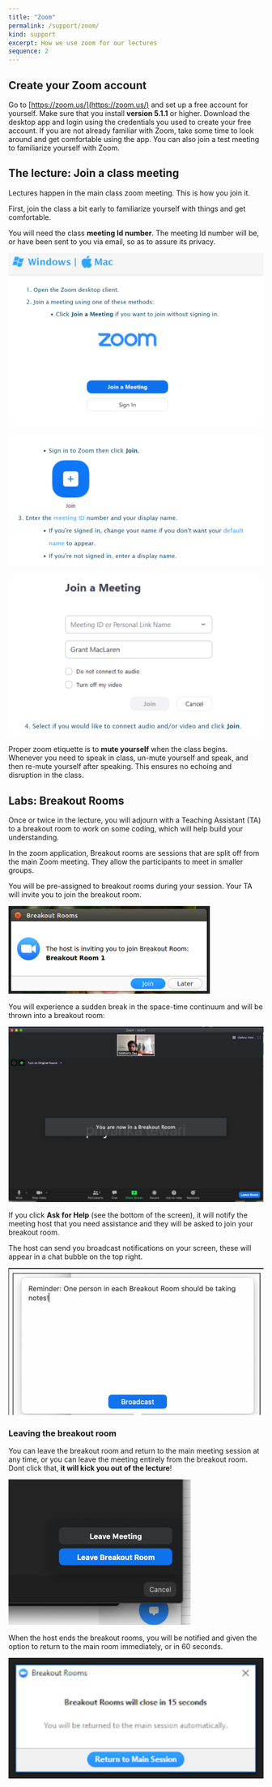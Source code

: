```yaml
---
title: "Zoom" 
permalink: /support/zoom/
kind: support
excerpt: How we use zoom for our lectures
sequence: 2
---
```


## Create your Zoom account

Go to [https://zoom.us/](https://zoom.us/) and set up a free account for yourself. Make sure that you install **version 5.1.1** or higher. Download the desktop app and login using the credentials you used to create your free account. If you are not already familiar with Zoom, take some time to look around and get comfortable using the app. You can also join a test meeting to familiarize yourself with Zoom.



## The lecture: Join a class meeting

Lectures happen in the main class zoom meeting. This is how you join it.

First, join the class a bit early to familiarize yourself with things and get comfortable.

You will need the class **meeting Id number**. The meeting Id number will be, or have been sent to you via email, so as to assure its privacy.

![](/assets/zoom.assets/hgexQdepZfsNcC2-3_Dfaiw4kPnNRa9sW4mnhtPk3ixsjsC-uw5U852jEFuySObmq_alUT705-Ra2teLkH2-Usbm6ASvzbwdTjhSPvfk7XN7g2oMCprND7bpN9doSLu5iUTH_uQ.png)

![](/assets/zoom.assets/qwPjjuv8SvOKgNqr_Y0saddso03HIaiRimi6c5-JAsl86hY6AJDjOe_X0b-UsNg-prteqxH8WRp9_L0VnsBLW5Q1YrTZH4y_vYDTZ4aMIRLvbYety_4_AzHLl-WUN3kUkpOCLVQ.png)

![](/assets/zoom.assets/ok9dqyaC8IK0Q-WqphXW8CrkEy5-5LOEQoji7auJu7s528VqUadJBCS-9DEGPmd7b23DY1HKoNTMamC4HD8WyPwjkyy94pGv5zbLNp5aiYun-O8Op3Cy-YJ0Awdg9CsyXaMplPo.png)

Proper zoom etiquette is to **mute yourself** when the class begins. Whenever you need to speak in class, un-mute yourself and speak, and then re-mute yourself after speaking. This ensures no echoing and disruption in the class.

## Labs: Breakout Rooms

Once or twice in the lecture, you will adjourn with a Teaching Assistant (TA) to a breakout room to work on some coding, which will help build your understanding.

In the zoom application, Breakout rooms are sessions that are split off from the main Zoom meeting. They allow the participants to meet in smaller groups. 

You will be pre-assigned to breakout rooms during your session.  Your TA will invite you to join the breakout room.

![](/assets/zoom.assets/rqDZxoax3Ze3lxg7z1KYxyRrWL3MBriganS7nfnI95NfoEVln_uFHJLLQSu9CRwIAawGjrGdNKgqM-QuJvwdM2v2mH-qU_yfyZBqf3ES9QaOSGkcZXvNbzRHKFxcD1GGIOZDNLE.png) 

You will experience a sudden break in the space-time continuum and will be thrown into a breakout room:

![](/assets/zoom.assets/A0fLgr4Dr3pEJkV4k5UPZr5PaiOin1s1LYeTJYhmAyI2E83wapoBSQQ0itzpcG1k4aN4RQJl3o1dTiofnJrnPX0gxCDOC9rqB355JN6rORq8HztEY_-BipxZcEerbc2VT7tWbDU.png)

If you click **Ask for Help** (see the bottom of the screen), it will notify the meeting host that you need assistance and they will be asked to join your breakout room.

The host can send you broadcast notifications on your screen, these will appear in a chat bubble on the top right.

![](/assets/zoom.assets/xt_ZR7XoOJoyjvXTVPsuraaAPCvcmLQihsG_kZgI5AZRmrIilZqvh9iU_U-ZXg5LPmTGelA40JqQ8Eb7fVuISo2vs6wKO8YoL1-bxC1ap-KZiJxAhGYq0Qxz-QFiAqsF-2VD-eg.png)



### Leaving the breakout room

You can leave the breakout room and return to the main meeting session at any time, or you can leave the meeting entirely from the breakout room. Dont click that, **it will kick you out of the lecture**!

![](/assets/zoom.assets/raPRazo-I_vYaPQDlxRmc6sOZH1WeW2VCVyyKlfFCUFZdkgpbXvE8XBlYF6KxaoF2jpeJ7QWYGfoTPqdR5NVgaiB_tbqs84O2mS0U3zxRw9y8-3N8QgAYXk1bxa621eq9g0K5C0.png)





When the host ends the breakout rooms, you will be notified and given the option to return to the main room immediately, or in 60 seconds.

![](/assets/zoom.assets/TC5UB2LlrA286VHE4hEI6D8CoI7u4XP9JseTGfPvCUsZZOsFnWpios4lepyoyuFU75eMvIM6jr_RuP47xJvAJQ0B1tSb6R7U2LkP3Fi6eVvlWkCqr3eU7XNZl2U_st0PZQPGV_8.png)

